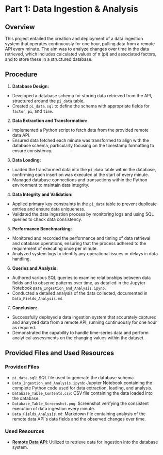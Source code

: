 # Part 1: Data Ingestion & Analysis

## Overview
This project entailed the creation and deployment of a data ingestion system that operates continuously for one hour, pulling data from a remote API every minute. The aim was to analyze changes over time in the data retrieved, which includes calculated values of π (pi) and associated factors, and to store these in a structured database.

## Procedure
1. **Database Design:**
- Developed a database schema for storing data retrieved from the API, structured around the `pi_data` table.
- Created `pi_data.sql` to define the schema with appropriate fields for `factor`, `pi`, and `time`.

2. **Data Extraction and Transformation:**
- Implemented a Python script to fetch data from the provided remote data API.
- Ensured data fetched each minute was transformed to align with the database schema, particularly focusing on the timestamp formatting to ensure consistency.

3. **Data Loading:**
- Loaded the transformed data into the `pi_data` table within the database, confirming each insertion was executed at the start of every minute.
- Managed database connections and transactions within the Python environment to maintain data integrity.

4. **Data Integrity and Validation:**
- Applied primary key constraints in the `pi_data` table to prevent duplicate entries and ensure data uniqueness.
- Validated the data ingestion process by monitoring logs and using SQL queries to check data consistency.

5. **Performance Benchmarking:**
- Monitored and recorded the performance and timing of data retrieval and database operations, ensuring that the process adhered to the requirement of executing once per minute.
- Analyzed system logs to identify any operational issues or delays in data handling.

6. **Queries and Analysis:**
- Authored various SQL queries to examine relationships between data fields and to observe patterns over time, as detailed in the Jupyter Notebook `Data_Ingestion_and_Analysis.ipynb`.
- Conducted a detailed analysis of the data collected, documented in `Data_Fields_Analysis.md`.

7. **Conclusion:**
- Successfully deployed a data ingestion system that accurately captured and analyzed data from a remote API, running continuously for one hour as required.
- Demonstrated the capability to handle time-series data and perform analytical assessments on the changing values within the dataset.

## Provided Files and Used Resources

### Provided Files
- `pi_data.sql`: SQL file used to generate the database schema.
- `Data_Ingestion_and_Analysis.ipynb`: Jupyter Notebook containing the complete Python code used for data extraction, loading, and analysis.
- `Database_Table_Contents.csv`: CSV file containing the data loaded into the database.
- `Database_Table_Screenshot.png`: Screenshot verifying the consistent execution of data ingestion every minute.
- `Data_Fields_Analysis.md`: Markdown file containing analysis of the remote data API's data fields and the observed changes over time.

### Used Resources
- **[Remote Data API](https://4feaquhyai.execute-api.us-east-1.amazonaws.com/api/pi)**: Utilized to retrieve data for ingestion into the database system.
